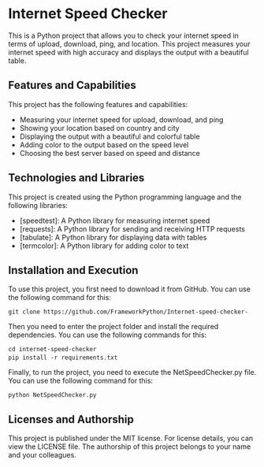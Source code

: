 # Internet Speed Checker
This is a Python project that allows you to check your internet speed in terms of upload, download, ping, and location. This project measures your internet speed with high accuracy and displays the output with a beautiful table.

## Features and Capabilities
This project has the following features and capabilities:

- Measuring your internet speed for upload, download, and ping
- Showing your location based on country and city
- Displaying the output with a beautiful and colorful table
- Adding color to the output based on the speed level
- Choosing the best server based on speed and distance

## Technologies and Libraries
This project is created using the Python programming language and the following libraries:

- [speedtest]: A Python library for measuring internet speed
- [requests]: A Python library for sending and receiving HTTP requests
- [tabulate]: A Python library for displaying data with tables
- [termcolor]: A Python library for adding color to text

## Installation and Execution
To use this project, you first need to download it from GitHub. You can use the following command for this:

```git clone https://github.com/FrameworkPython/Internet-speed-checker-```

Then you need to enter the project folder and install the required dependencies. You can use the following commands for this:

```cd internet-speed-checker```<br/>
‌```pip install -r requirements.txt```

Finally, to run the project, you need to execute the NetSpeedChecker.py file. You can use the following command for this:

```python NetSpeedChecker.py```

## Licenses and Authorship
This project is published under the MIT license. For license details, you can view the LICENSE file. The authorship of this project belongs to your name and your colleagues.


